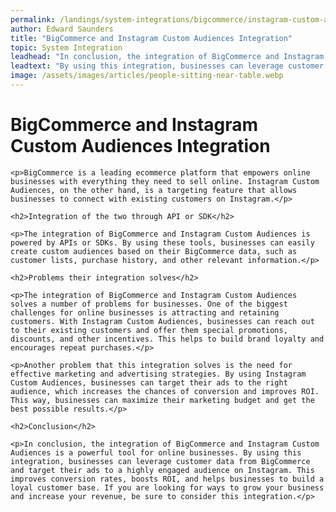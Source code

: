 ```yaml
---
permalink: /landings/system-integrations/bigcommerce/instagram-custom-audiences
author: Edward Saunders
title: "BigCommerce and Instagram Custom Audiences Integration"
topic: System Integration
leadhead: "In conclusion, the integration of BigCommerce and Instagram Custom Audiences is a powerful tool for online businesses"
leadtext: "By using this integration, businesses can leverage customer data from BigCommerce and target their ads to a highly engaged audience on Instagram. This improves conversion rates, boosts ROI, and helps businesses to build a loyal customer base. If you are looking for ways to grow your business and increase your revenue, be sure to consider this integration."
image: /assets/images/articles/people-sitting-near-table.webp
---
```

<div class="arttext">    <h1>BigCommerce and Instagram Custom Audiences Integration</h1>
    
    <p>BigCommerce is a leading ecommerce platform that empowers online businesses with everything they need to sell online. Instagram Custom Audiences, on the other hand, is a targeting feature that allows businesses to connect with existing customers on Instagram.</p>
    
    <h2>Integration of the two through API or SDK</h2>
    
    <p>The integration of BigCommerce and Instagram Custom Audiences is powered by APIs or SDKs. By using these tools, businesses can easily create custom audiences based on their BigCommerce data, such as customer lists, purchase history, and other relevant information.</p>
    
    <h2>Problems their integration solves</h2>
    
    <p>The integration of BigCommerce and Instagram Custom Audiences solves a number of problems for businesses. One of the biggest challenges for online businesses is attracting and retaining customers. With Instagram Custom Audiences, businesses can reach out to their existing customers and offer them special promotions, discounts, and other incentives. This helps to build brand loyalty and encourages repeat purchases.</p>
    
    <p>Another problem that this integration solves is the need for effective marketing and advertising strategies. By using Instagram Custom Audiences, businesses can target their ads to the right audience, which increases the chances of conversion and improves ROI. This way, businesses can maximize their marketing budget and get the best possible results.</p>
    
    <h2>Conclusion</h2>
    
    <p>In conclusion, the integration of BigCommerce and Instagram Custom Audiences is a powerful tool for online businesses. By using this integration, businesses can leverage customer data from BigCommerce and target their ads to a highly engaged audience on Instagram. This improves conversion rates, boosts ROI, and helps businesses to build a loyal customer base. If you are looking for ways to grow your business and increase your revenue, be sure to consider this integration.</p>
</div>